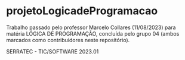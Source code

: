 # projetoLogicadeProgramacao
Trabalho passado pelo professor Marcelo Collares (11/08/2023) para matéria LÓGICA DE PROGRAMAÇÃO, concluída pelo grupo 04 (ambos marcados como contribuidores neste repositório).

SERRATEC - TIC/SOFTWARE 2023.01
